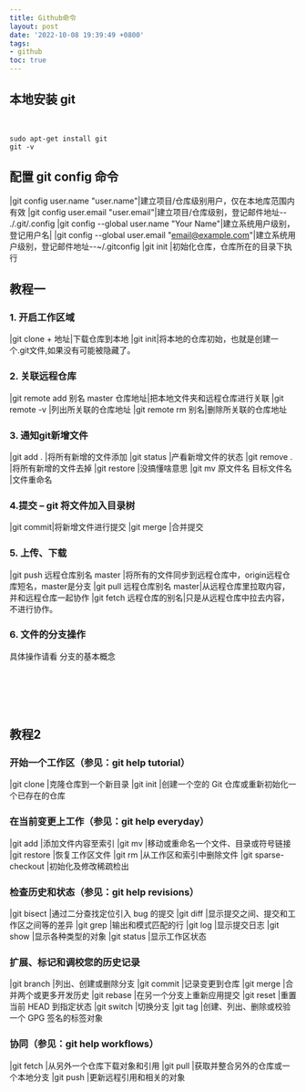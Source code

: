 ```yaml
---
title: Github命令
layout: post
date: '2022-10-08 19:39:49 +0800'
tags:
- github
toc: true
---
```


## 本地安装 git
<br>

	sudo apt-get install git  
	git -v  
	
## 配置 git config 命令

|git config user.name "user.name"|建立项目/仓库级别用户，仅在本地库范围内有效
|git config user.email "user.email"|建立项目/仓库级别，登记邮件地址-- ./.git/.config
|git config --global user.name "Your Name"|建立系统用户级别，登记用户名|
|git config --global user.email "email@example.com"|建立系统用户级别，登记邮件地址--~/.gitconfig
|git init	|初始化仓库，仓库所在的目录下执行

## 教程一

### 1. 开启工作区域

|git clone + 地址|下载仓库到本地
|git init|将本地的仓库初始，也就是创建一个.git文件,如果没有可能被隐藏了。

### 2. 关联远程仓库  

|git remote add 别名 master 仓库地址|把本地文件夹和远程仓库进行关联
|git remote -v |列出所关联的仓库地址
|git remote rm 别名|删除所关联的仓库地址  

### 3. 通知git新增文件  

|git add . |将所有新增的文件添加
|git status |产看新增文件的状态
|git remove . |将所有新增的文件去掉
|git restore |没搞懂啥意思
|git mv 原文件名 目标文件名 |文件重命名  

### 4.提交 – git 将文件加入目录树

|git commit|将新增文件进行提交
|git merge |合并提交  

### 5. 上传、下载

|git push 远程仓库别名 master |将所有的文件同步到远程仓库中，origin远程仓库短名，master是分支
|git pull 远程仓库别名 master|从远程仓库里拉取内容，并和远程仓库一起协作
|git fetch 远程仓库的别名|只是从远程仓库中拉去内容，不进行协作。  

### 6. 文件的分支操作

具体操作请看
分支的基本概念

<br>
<br>
<br>
<br>
 
## 教程2 
 
### 开始一个工作区（参见：git help tutorial）

|git clone		|克隆仓库到一个新目录
|git init		|创建一个空的 Git 仓库或重新初始化一个已存在的仓库

### 在当前变更上工作（参见：git help everyday）

|git add               |添加文件内容至索引
|git mv                |移动或重命名一个文件、目录或符号链接
|git restore           |恢复工作区文件
|git rm                |从工作区和索引中删除文件
|git sparse-checkout   |初始化及修改稀疏检出

### 检查历史和状态（参见：git help revisions）

|git bisect            |通过二分查找定位引入 bug 的提交
|git diff              |显示提交之间、提交和工作区之间等的差异
|git grep              |输出和模式匹配的行
|git log               |显示提交日志
|git show              |显示各种类型的对象
|git status            |显示工作区状态

### 扩展、标记和调校您的历史记录

|git branch            |列出、创建或删除分支
|git commit            |记录变更到仓库
|git merge             |合并两个或更多开发历史
|git rebase            |在另一个分支上重新应用提交
|git reset             |重置当前 HEAD 到指定状态
|git switch            |切换分支
|git tag               |创建、列出、删除或校验一个 GPG 签名的标签对象

### 协同（参见：git help workflows）

|git fetch             |从另外一个仓库下载对象和引用
|git pull              |获取并整合另外的仓库或一个本地分支
|git push              |更新远程引用和相关的对象
